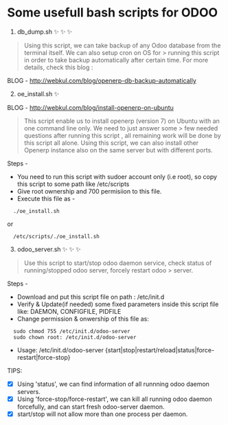 # Some usefull bash scripts for ODOO

1) db_dump.sh :sparkles: :sparkles: :sparkles:

> Using this script, we can take backup of any Odoo database from the terminal itself. We can also setup cron on OS for        > running this script in order to take backup automatically after certain time.
For more details, check this blog :

BLOG - http://webkul.com/blog/openerp-db-backup-automatically

2) oe_install.sh :sparkles:

BLOG - http://webkul.com/blog/install-openerp-on-ubuntu

> This script enable us to install openerp (version 7) on Ubuntu with an one command line only. We need to just answer some    > few needed questions after running this script , all remaining work will be done by this script all alone.
> Using this script, we can also install other Openerp instance also on the same server but with different ports.

Steps -
- You need to run this script with sudoer account only (i.e root), so copy this script to some path like /etc/scripts
- Give root ownership and 700 permisiion to this file.
- Execute this file as -
```
  ./oe_install.sh 
```
or
```
  /etc/scripts/./oe_install.sh
```

3) odoo_server.sh :sparkles: :sparkles: :sparkles:

> Use this script to start/stop odoo daemon service, check status of running/stopped odoo server, forcely restart odoo        > server.

Steps -
- Download and put this script file on path : /etc/init.d
- Verify & Update(if needed) some fixed parameters inside this script file like: DAEMON, CONFIGFILE, PIDFILE
- Change permission & onwership of this file as:
```
  sudo chmod 755 /etc/init.d/odoo-server
  sudo chown root: /etc/init.d/odoo-server
```
- Usage: /etc/init.d/odoo-server {start|stop|restart/reload|status|force-restart|force-stop}

TIPS: 
- [x] Using 'status', we can find information of all runnning odoo daemon servers.
- [x] Using 'force-stop/force-restart', we can kill all running odoo daemon forcefully, and can start fresh odoo-server daemon.
- [x] start/stop will not allow more than one process per daemon.
